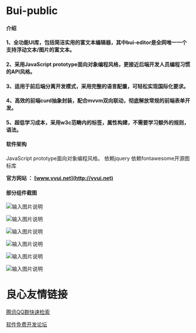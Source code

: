# Bui-public

#### 介绍
#### 1、全功能UI库，包括简洁实用的富文本编辑器，其中bui-editor是全网唯一一个支持浮动文本/图片的富文本。
#### 2、采用JavaScript prototype面向对象编程风格，更接近后端开发人员编程习惯的API风格。
#### 3、适用于前后端分离开发模式，采用完整的语言配置，可轻松实现国际化要求。
#### 4、高效的前端curd抽象封装，配合mvvm双向联动，彻底解放常规的前端表单开发。
#### 5、超低学习成本，采用w3c范畴内的标签，属性构建，不需要学习额外的规则，语法。

#### 软件架构
JavaScript prototype面向对象编程风格。
依赖jquery
依赖fontawesome开源图标库


 **官方网站 ： [www.vvui.net](http://vvui.net)** 


#### 部分组件截图

![输入图片说明](https://gitee.com/uploads/images/2019/0501/233935_db08f745_1338053.png "666688902.png")

![输入图片说明](https://gitee.com/uploads/images/2019/0501/233648_c1560b5a_1338053.png "2019-05-01_232130.png")

![输入图片说明](https://gitee.com/uploads/images/2019/0501/233702_1edcc0e4_1338053.png "2019-05-01_232157.png")

![输入图片说明](https://gitee.com/uploads/images/2019/0501/233717_7e308ebb_1338053.png "2019-05-01_232216.png")

![输入图片说明](https://gitee.com/uploads/images/2019/0501/233725_71c13fb2_1338053.png "2019-05-01_232239.png")

![输入图片说明](https://gitee.com/uploads/images/2019/0501/233736_a80dabe5_1338053.png "2019-05-01_232354.png")


 # 良心友情链接

[腾讯QQ群快速检索](http://u.720life.cn/s/8cf73f7c)

[软件免费开发论坛](http://u.720life.cn/s/bbb01dc0)